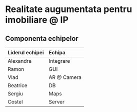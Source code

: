 Realitate augumentata pentru imobiliare @ IP
============================================

Componenta echipelor
--------------------
| Liderul echipei  |	Echipa     |
|:----------|:-------------|
| Alexandra |    Integrare   | 
| Ramon |    GUI   | 
| Vlad |    AR @ Camera   |
| Beatrice |    DB   | 
| Sergiu |    Maps   | 
| Costel |    Server   | 
